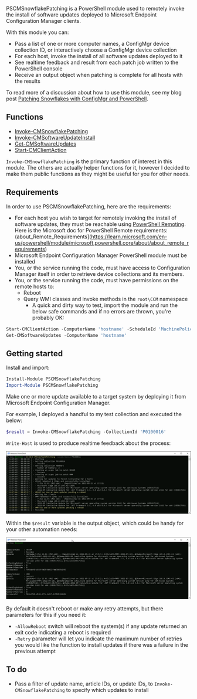 PSCMSnowflakePatching is a PowerShell module used to remotely invoke the install of software updates deployed to Microsoft Endpoint Configuration Manager clients.

With this module you can:

- Pass a list of one or more computer names, a ConfigMgr device collection ID, or interactively choose a ConfigMgr device collection
- For each host, invoke the install of all software updates deployed to it
- See realtime feedback and result from each patch job written to the PowerShell console
- Receive an output object when patching is complete for all hosts with the results

To read more of a discussion about how to use this module, see my blog post [Patching Snowflakes with ConfigMgr and PowerShell](https:///adamcook.io/p/patching-snowflakes-with-configmgr-and-powershell/).

## Functions

- [Invoke-CMSnowflakePatching](docs/Invoke-CMSnowflakePatching.md)
- [Invoke-CMSoftwareUpdateInstall](docs/Invoke-CMSoftwareUpdateInstall.md)
- [Get-CMSoftwareUpdates](docs/Get-CMSoftwareUpdates.md)
- [Start-CMClientAction](docs/Start-CMClientAction.md)

`Invoke-CMSnowflakePatching` is the primary function of interest in this module. The others are actually helper functions for it, however I decided to make them public functions as they might be useful for you for other needs.

## Requirements

In order to use PSCMSnowflakePatching, here are the requirements:

- For each host you wish to target for remotely invoking the install of software updates, they must be reachable using [PowerShell Remoting](https://learn.microsoft.com/en-us/powershell/scripting/learn/remoting/running-remote-commands?view=powershell-7.2). Here is the Microsoft doc for PowerShell Remote requirements: (about_Remote_Requirements](https://learn.microsoft.com/en-us/powershell/module/microsoft.powershell.core/about/about_remote_requirements) 
- Microsoft Endpoint Configuration Manager PowerShell module must be installed
- You, or the service running the code, must have access to Configuration Manager itself in order to retrieve device collections and its members.
- You, or the service running the code, must have permissions on the remote hosts to:
  - Reboot
  - Query WMI classes and invoke methods in the `root\CCM` namespace
    - A quick and dirty way to test, import the module and run the below safe commands and if no errors are thrown, you're probably OK:

```powershell
Start-CMClientAction -ComputerName 'hostname' -ScheduleId 'MachinePolicyEvaluation'
Get-CMSoftwareUpdates -ComputerName 'hostname'
```

## Getting started

Install and import:

```powershell
Install-Module PSCMSnowflakePatching
Import-Module PSCMSnowflakePatching
```

Make one or more update available to a target system by deploying it from Microsoft Endpoint Configuration Manager.

For example, I deployed a handful to my test collection and executed the below:

```powershell
$result = Invoke-CMSnowflakePatching -CollectionId 'P0100016'
```

`Write-Host` is used to produce realtime feedback about the process:

![](https://github.com/codaamok/codaamok.github.io-hugo/raw/master/content/post/Patching-Snowflakes-with-ConfigMgr-and-PowerShell/images/1-1.png)

Within the `$result` variable is the output object, which could be handy for your other automation needs:

![](https://github.com/codaamok/codaamok.github.io-hugo/raw/master/content/post/Patching-Snowflakes-with-ConfigMgr-and-PowerShell/images/1-2.png)

By default it doesn't reboot or make any retry attempts, but there parameters for this if you need it:

- `-AllowReboot` switch will reboot the system(s) if any update returned an exit code indicating a reboot is required
- `-Retry` parameter will let you indicate the maximum number of retries you would like the function to install updates if there was a failure in the previous attempt

## To do

- Pass a filter of update name, article IDs, or update IDs, to `Invoke-CMSnowflakePatching` to specify which updates to install
